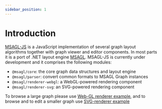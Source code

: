 ```yaml
---
sidebar_position: 1
---
```


# Introduction

[MSAGL-JS](https://github.com/microsoft/msagljs) is a JavaScript implementation of several graph layout algorithms together with graph viewer and editor components. In most parts it is a port of .NET layout engine [MSAGL](https://github.com/microsoft/automatic-graph-layout). MSAGL-JS is currently under development and it comprises the following modules:

- `@msagl/core`: the core graph data structures and layout engine
- `@msagl/parser`: convert common formats to MSAGL Graph instances
- `@msagl/renderer-webgl`: a WebGL-powered rendering component
- `@msagl/renderer-svg`: an SVG-powered rendering component

To browse a large graph please use [Web-GL renderer example](https://microsoft.github.io/msagljs/renderer-webgl/index.html),
and to browse and to edit a smaller graph use [SVG-renderer example](https://microsoft.github.io/msagljs/renderer-svg/index.html)
